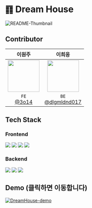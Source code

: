 # ䷖ Dream House

![README-Thumbnail](https://github.com/Team-4Byte/dream-house-frontend/assets/101818687/a25734cd-21b3-44f9-969a-8eef330cd9b9)

## Contributor

|                                    이원주                                      |                           이희웅                                      |
| :-----------------------------------------------------------------------------: | :------------------------------------------------------------------------------: | 
| <img src="https://avatars.githubusercontent.com/u/101818687?v=4" height = 100px> | <img src="https://avatars.githubusercontent.com/u/42001306?v=4" height = 100px> |
|           `FE`<br>[@3o14](https://github.com/3o14)           |                   `BE`<br>[@dlgmldnd017](https://github.com/dlgmldnd017)                   |

## Tech Stack

### Frontend

<img src="https://img.shields.io/badge/Vue.js-4FC08D?style=for-the-badge&logo=vuedotjs&logoColor=white">
<img src="https://img.shields.io/badge/Vuetify-1867C0?style=for-the-badge&logo=vuetify&logoColor=white">
<img src="https://img.shields.io/badge/Pinia-FFF000?style=for-the-badge&logo=raspberrypi&logoColor=black">
<img src="https://img.shields.io/badge/TailwindCSS-06B6D4?style=for-the-badge&logo=tailwindcss&logoColor=white">

### Backend
<img src="https://img.shields.io/badge/SpringBoot-6DB33F?style=for-the-badge&logo=Spring&logoColor=white">
<img src="https://img.shields.io/badge/Java-ED8B00?style=for-the-badge&logo=openjdk&logoColor=white">
<img src="https://img.shields.io/badge/mysql-4479A1.svg?style=for-the-badge&logo=mysql&logoColor=white">

## Demo (클릭하면 이동합니다)
[![DreamHouse-demo](https://github.com/Team-4Byte/dream-house-frontend/assets/101818687/b9b46dde-58c5-41b1-b796-118f0fa9c079)
](https://youtu.be/0VE1F_FtGjc)
